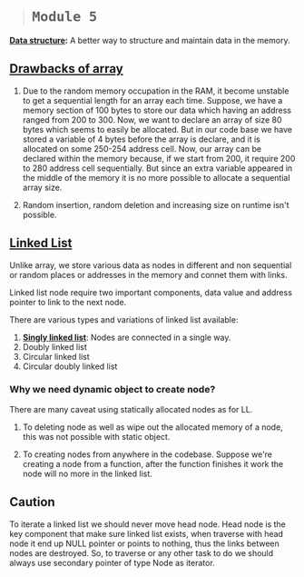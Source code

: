 > # **```Module 5```**

<ins>**Data structure</ins>:** A better way to structure and maintain data in the memory.

## <ins>**Drawbacks of array**</ins>

1. Due to the random memory occupation in the RAM, it become unstable to get a sequential length for an array each time. Suppose, we have a memory section of 100 bytes to store our data which having an address ranged from 200 to 300. Now, we want to declare an array of size 80 bytes which seems to easily be allocated. But in our code base we have stored a variable of 4 bytes before the array is declare, and it is allocated on some 250-254 address cell. Now, our array can be declared within the memory because, if we start from 200, it require 200 to 280 address cell sequentially. But since an extra variable appeared in the middle of the memory it is no more possible to allocate a sequential array size.

2. Random insertion, random deletion and increasing size on runtime isn't possible.

## <ins>**Linked List**</ins>

Unlike array, we store various data as nodes in different and non sequential or random places or addresses in the memory and connet them with links.

Linked list node require two important components, data value and address pointer to link to the next node.

There are various types and variations of linked list available:

1. <ins>**Singly linked list**</ins>: Nodes are connected in a single way.
2. Doubly linked list
3. Circular linked list
4. Circular doubly linked list

### **Why we need dynamic object to create node?**

There are many caveat using statically allocated nodes as for LL.

1. To deleting node as well as wipe out the allocated memory of a node, this was not possible with static object.

2. To creating nodes from anywhere in the codebase. Suppose we're creating a node from a function, after the function finishes it work the node will no more in the linked list.

## **Caution**

To iterate a linked list we should never move head node. Head node is the key component that make sure linked list exists, when traverse with head node it end up NULL pointer or points to nothing, thus the links between nodes are destroyed. So, to traverse or any other task to do we should always use secondary pointer of type Node as iterator.

